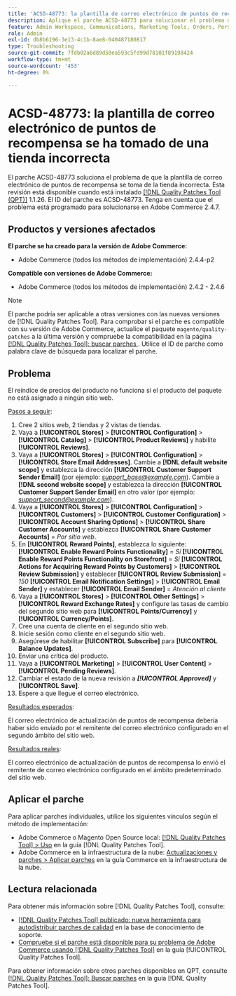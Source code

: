 ```yaml
---
title: 'ACSD-48773: la plantilla de correo electrónico de puntos de recompensa se ha tomado de una tienda incorrecta'
description: Aplique el parche ACSD-48773 para solucionar el problema de Adobe Commerce donde la plantilla de correo electrónico de puntos de recompensa se toma de la tienda incorrecta.
feature: Admin Workspace, Communications, Marketing Tools, Orders, Personalization, Rewards
role: Admin
exl-id: db8b6196-3e13-4c1b-8ae8-040487180817
type: Troubleshooting
source-git-commit: 7fdb02a6d89d50ea593c5fd99d78101f89198424
workflow-type: tm+mt
source-wordcount: '453'
ht-degree: 0%

---
```


# ACSD-48773: la plantilla de correo electrónico de puntos de recompensa se ha tomado de una tienda incorrecta

El parche ACSD-48773 soluciona el problema de que la plantilla de correo electrónico de puntos de recompensa se toma de la tienda incorrecta. Esta revisión está disponible cuando está instalado [[!DNL Quality Patches Tool (QPT)]](https://experienceleague.adobe.com/en/docs/commerce-operations/tools/quality-patches-tool/quality-patches-tool-to-self-serve-quality-patches) 1.1.26. El ID del parche es ACSD-48773. Tenga en cuenta que el problema está programado para solucionarse en Adobe Commerce 2.4.7.

## Productos y versiones afectados

**El parche se ha creado para la versión de Adobe Commerce:**

* Adobe Commerce (todos los métodos de implementación) 2.4.4-p2

**Compatible con versiones de Adobe Commerce:**

* Adobe Commerce (todos los métodos de implementación) 2.4.2 - 2.4.6

>[!NOTE]
>
>El parche podría ser aplicable a otras versiones con las nuevas versiones de [!DNL Quality Patches Tool]. Para comprobar si el parche es compatible con su versión de Adobe Commerce, actualice el paquete `magento/quality-patches` a la última versión y compruebe la compatibilidad en la página [[!DNL Quality Patches Tool]: buscar parches ](https://experienceleague.adobe.com/tools/commerce-quality-patches/index.html). Utilice el ID de parche como palabra clave de búsqueda para localizar el parche.

## Problema

El reíndice de precios del producto no funciona si el producto del paquete no está asignado a ningún sitio web.

<u>Pasos a seguir</u>:

1. Cree 2 sitios web, 2 tiendas y 2 vistas de tiendas.
1. Vaya a **[!UICONTROL Stores]** > **[!UICONTROL Configuration]** > **[!UICONTROL Catalog]** > **[!UICONTROL Product Reviews]** y habilite **[!UICONTROL Reviews]**.
1. Vaya a **[!UICONTROL Stores]** > **[!UICONTROL Configuration]** > **[!UICONTROL Store Email Addresses]**.
Cambie a **[!DNL default website scope]** y establezca la dirección **[!UICONTROL Customer Support Sender Email]** (por ejemplo: *support_base@example.com*).
Cambie a **[!DNL second website scope]** y establezca la dirección **[!UICONTROL Customer Support Sender Email]** en otro valor (por ejemplo: *support_second@example.com*).
1. Vaya a **[!UICONTROL Stores]** > **[!UICONTROL Configuration]** > **[!UICONTROL Customers]** > **[!UICONTROL Customer Configuration]** > **[!UICONTROL Account Sharing Options]** > **[!UICONTROL Share Customer Accounts]** y establezca **[!UICONTROL Share Customer Accounts]** = *Por sitio web*.
1. En **[!UICONTROL Reward Points]**, establezca lo siguiente:
   **[!UICONTROL Enable Reward Points Functionality]** = *Sí*
   **[!UICONTROL Enable Reward Points Functionality on Storefront]** = *Sí*
   **[!UICONTROL Actions for Acquiring Reward Points by Customers]** > **[!UICONTROL Review Submission]** y establecer **[!UICONTROL Review Submission]** = *150*
   **[!UICONTROL Email Notification Settings]** > **[!UICONTROL Email Sender]** y establecer **[!UICONTROL Email Sender]** = *Atención al cliente*
1. Vaya a **[!UICONTROL Stores]** > **[!UICONTROL Other Settings]** > **[!UICONTROL Reward Exchange Rates]** y configure las tasas de cambio del segundo sitio web para **[!UICONTROL Points/Currency]** y **[!UICONTROL Currency/Points]**.
1. Cree una cuenta de cliente en el segundo sitio web.
1. Inicie sesión como cliente en el segundo sitio web.
1. Asegúrese de habilitar **[!UICONTROL Subscribe]** para **[!UICONTROL Balance Updates]**.
1. Enviar una crítica del producto.
1. Vaya a **[!UICONTROL Marketing]** > **[!UICONTROL User Content]** > **[!UICONTROL Pending Reviews]**.
1. Cambiar el estado de la nueva revisión a ***[!UICONTROL Approved]*** y **[!UICONTROL Save]**.
1. Espere a que llegue el correo electrónico.

<u>Resultados esperados</u>:

El correo electrónico de actualización de puntos de recompensa debería haber sido enviado por el remitente del correo electrónico configurado en el segundo ámbito del sitio web.

<u>Resultados reales</u>:

El correo electrónico de actualización de puntos de recompensa lo envió el remitente de correo electrónico configurado en el ámbito predeterminado del sitio web.

## Aplicar el parche

Para aplicar parches individuales, utilice los siguientes vínculos según el método de implementación:

* Adobe Commerce o Magento Open Source local: [[!DNL Quality Patches Tool] > Uso](/help/tools/quality-patches-tool/usage.md) en la guía [!DNL Quality Patches Tool].
* Adobe Commerce en la infraestructura de la nube: [Actualizaciones y parches > Aplicar parches](https://experienceleague.adobe.com/docs/commerce-cloud-service/user-guide/develop/upgrade/apply-patches.html) en la guía Commerce en la infraestructura de la nube.

## Lectura relacionada

Para obtener más información sobre [!DNL Quality Patches Tool], consulte:

* [[!DNL Quality Patches Tool] publicado: nueva herramienta para autodistribuir parches de calidad](https://experienceleague.adobe.com/en/docs/commerce-operations/tools/quality-patches-tool/quality-patches-tool-to-self-serve-quality-patches) en la base de conocimiento de soporte.
* [Compruebe si el parche está disponible para su problema de Adobe Commerce usando [!DNL Quality Patches Tool]](/help/tools/quality-patches-tool/patches-available-in-qpt/check-patch-for-magento-issue-with-magento-quality-patches.md) en la guía [!UICONTROL Quality Patches Tool].


Para obtener información sobre otros parches disponibles en QPT, consulte [[!DNL Quality Patches Tool]: Buscar parches](https://experienceleague.adobe.com/tools/commerce-quality-patches/index.html) en la guía [!DNL Quality Patches Tool].
